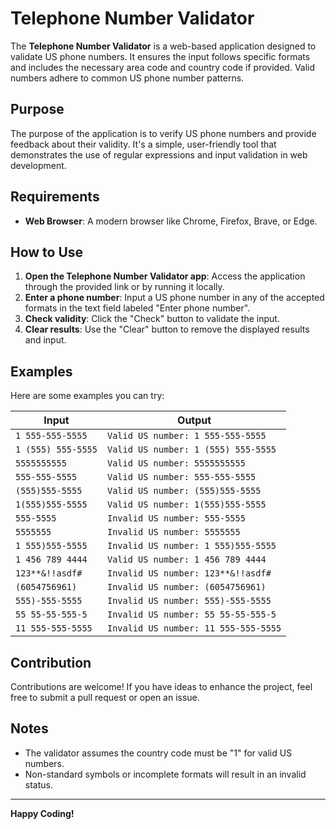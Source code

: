 
# Telephone Number Validator

The **Telephone Number Validator** is a web-based application designed to validate US phone numbers. It ensures the input follows specific formats and includes the necessary area code and country code if provided. Valid numbers adhere to common US phone number patterns.

## Purpose

The purpose of the application is to verify US phone numbers and provide feedback about their validity. It's a simple, user-friendly tool that demonstrates the use of regular expressions and input validation in web development.

## Requirements

- **Web Browser**: A modern browser like Chrome, Firefox, Brave, or Edge.

## How to Use

1. **Open the Telephone Number Validator app**: Access the application through the provided link or by running it locally.
2. **Enter a phone number**: Input a US phone number in any of the accepted formats in the text field labeled "Enter phone number".
3. **Check validity**: Click the "Check" button to validate the input.
4. **Clear results**: Use the "Clear" button to remove the displayed results and input.

## Examples

Here are some examples you can try:

| Input                    | Output                                           |
|--------------------------|-------------------------------------------------|
| `1 555-555-5555`         | `Valid US number: 1 555-555-5555`               |
| `1 (555) 555-5555`       | `Valid US number: 1 (555) 555-5555`             |
| `5555555555`             | `Valid US number: 5555555555`                   |
| `555-555-5555`           | `Valid US number: 555-555-5555`                 |
| `(555)555-5555`          | `Valid US number: (555)555-5555`                |
| `1(555)555-5555`         | `Valid US number: 1(555)555-5555`               |
| `555-5555`               | `Invalid US number: 555-5555`                   |
| `5555555`                | `Invalid US number: 5555555`                    |
| `1 555)555-5555`         | `Invalid US number: 1 555)555-5555`             |
| `1 456 789 4444`         | `Valid US number: 1 456 789 4444`               |
| `123**&!!asdf#`          | `Invalid US number: 123**&!!asdf#`              |
| `(6054756961)`           | `Invalid US number: (6054756961)`               |
| `555)-555-5555`          | `Invalid US number: 555)-555-5555`              |
| `55 55-55-555-5`         | `Invalid US number: 55 55-55-555-5`             |
| `11 555-555-5555`        | `Invalid US number: 11 555-555-5555`            |

## Contribution

Contributions are welcome! If you have ideas to enhance the project, feel free to submit a pull request or open an issue.

## Notes

- The validator assumes the country code must be "1" for valid US numbers.
- Non-standard symbols or incomplete formats will result in an invalid status.

---
**Happy Coding!**
